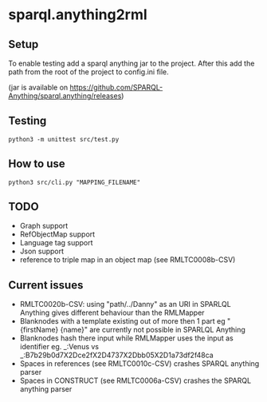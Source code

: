 # sparql.anything2rml

## Setup
To enable testing add a sparql anything jar to the project.
After this add the path from the root of the project to config.ini file.

(jar is available on https://github.com/SPARQL-Anything/sparql.anything/releases)

## Testing
    python3 -m unittest src/test.py 

## How to use

    python3 src/cli.py "MAPPING_FILENAME"

## TODO

- Graph support
- RefObjectMap support
- Language tag support
- Json support
- reference to triple map in an object map (see RMLTC0008b-CSV)

## Current issues

- RMLTC0020b-CSV: using "path/../Danny" as an URI in SPARLQL Anything gives different behaviour than the RMLMapper
- Blanknodes with a template existing out of more then 1 part eg "{firstName} {name}" are currently not possible in SPARLQL Anything
- Blanknodes hash there input while RMLMapper uses the input as identifier eg. _:Venus vs _:B7b29b0d7X2Dce2fX2D4737X2Dbb05X2D1a73df2f48ca
- Spaces in references (see RMLTC0010c-CSV) crashes SPARQL anything parser
- Spaces in CONSTRUCT (see RMLTC0006a-CSV) crashes the SPARQL anything parser 
